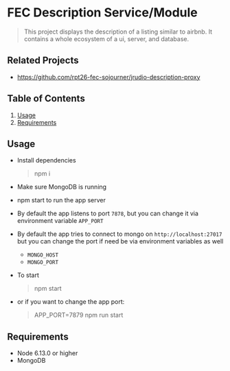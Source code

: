 # FEC Description Service/Module

> This project displays the description of a listing similar to airbnb. It contains a whole ecosystem of a ui, server, and database.

## Related Projects

  - https://github.com/rpt26-fec-sojourner/jrudio-description-proxy

## Table of Contents

1. [Usage](#Usage)
1. [Requirements](#requirements)

## Usage

- Install dependencies

  > npm i

- Make sure MongoDB is running

- npm start to run the app server

- By default the app listens to port `7878`, but you can change it via environment variable `APP_PORT`

- By default the app tries to connect to mongo on `http://localhost:27017` but you can change the port if need be via environment variables as well

  - `MONGO_HOST`
  - `MONGO_PORT`

- To start

  > npm start

 - or if you want to change the app port:

    > APP_PORT=7879 npm run start

## Requirements

- Node 6.13.0 or higher
- MongoDB
